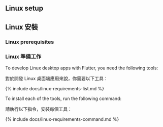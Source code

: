 ## Linux setup

## Linux 安裝

### Linux prerequisites

### Linux 準備工作

To develop Linux desktop apps with Flutter, you need the following tools:

對於開發 Linux 桌面端應用來說，你需要以下工具：

{% include docs/linux-requirements-list.md %}

To install each of the tools, run the following command:

請執行以下指令，安裝每個工具：

{% include docs/linux-requirements-command.md %}

